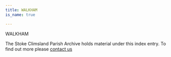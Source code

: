 ```yaml
---
title: WALKHAM
is_name: true

---
```


WALKHAM


The Stoke Climsland Parish Archive holds material under this index entry. To find out more please [contact us](/contact/)
